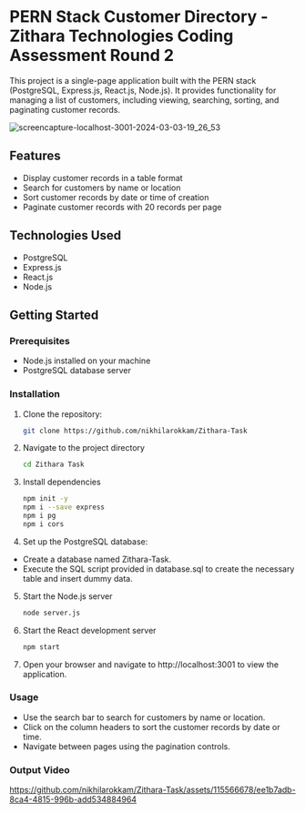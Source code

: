 # PERN Stack Customer Directory - Zithara Technologies Coding Assessment Round 2
















This project is a single-page application built with the PERN stack (PostgreSQL, Express.js, React.js, Node.js). It provides functionality for managing a list of customers, including viewing, searching, sorting, and paginating customer records.

![screencapture-localhost-3001-2024-03-03-19_26_53](https://github.com/nikhilarokkam/Zithara-Task/assets/115566678/671dfd31-46cb-4214-8728-8c606e10d268)

## Features

- Display customer records in a table format
- Search for customers by name or location
- Sort customer records by date or time of creation
- Paginate customer records with 20 records per page

## Technologies Used

- PostgreSQL
- Express.js
- React.js
- Node.js

## Getting Started

### Prerequisites

- Node.js installed on your machine
- PostgreSQL database server

### Installation

1. Clone the repository:

   ```bash
   git clone https://github.com/nikhilarokkam/Zithara-Task
2. Navigate to the project directory

   ```bash
   cd Zithara Task

3. Install dependencies

   ```bash
   npm init -y
   npm i --save express
   npm i pg
   npm i cors

4. Set up the PostgreSQL database:

- Create a database named Zithara-Task.
- Execute the SQL script provided in database.sql to create the necessary table and insert dummy data.

5. Start the Node.js server

   ```bash
   node server.js

6. Start the React development server

   ```bash
   npm start

7. Open your browser and navigate to http://localhost:3001 to view the application.

### Usage

- Use the search bar to search for customers by name or location.
- Click on the column headers to sort the customer records by date or time.
- Navigate between pages using the pagination controls.

### Output Video
https://github.com/nikhilarokkam/Zithara-Task/assets/115566678/ee1b7adb-8ca4-4815-996b-add534884964
